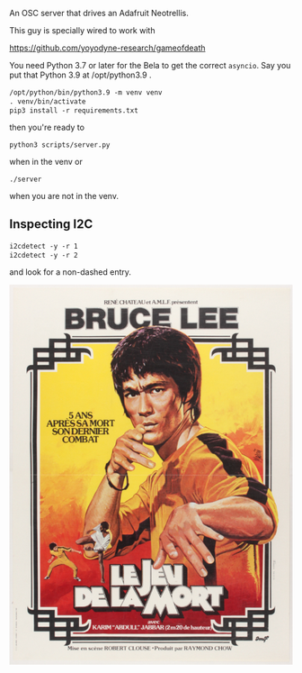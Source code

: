 An OSC server that drives an Adafruit Neotrellis.

This guy is specially wired to work with

https://github.com/yoyodyne-research/gameofdeath

You need Python 3.7 or later for the Bela to get the correct `asyncio`.
Say you put that Python 3.9 at /opt/python3.9 .

    /opt/python/bin/python3.9 -m venv venv
    . venv/bin/activate
    pip3 install -r requirements.txt

then you're ready to

    python3 scripts/server.py

when in the venv or

    ./server

when you are not in the venv.


## Inspecting I2C

```
i2cdetect -y -r 1
i2cdetect -y -r 2
```

and look for a non-dashed entry.


![Bruce](etc/legod.jpg)

